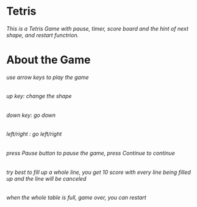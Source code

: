 # Tetris
###### This is a Tetris Game with pause, timer, score board and the hint of next shape, and restart functrion. 

# About the Game
###### use arrow keys to play the game 
######		up key: change the shape
######		down key: go down
######		left/right : go left/right
###### press Pause button to pause the game, press Continue to continue
###### try best to fill up a whole line, you get 10 score with every line being filled up and the line will be canceled 
###### when the whole table is full, game over, you can restart 
